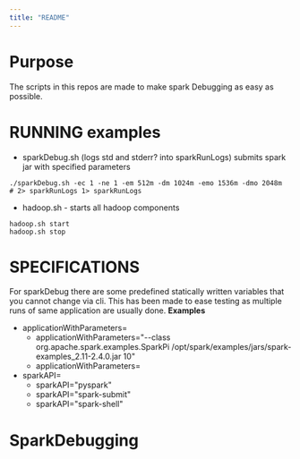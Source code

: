 ```yaml
---
title: "README"
---
```

# Purpose

The scripts in this repos are made to make spark Debugging as easy as possible.

# RUNNING examples

+ sparkDebug.sh (logs std and stderr? into sparkRunLogs) submits spark jar with specified parameters

~~~
./sparkDebug.sh -ec 1 -ne 1 -em 512m -dm 1024m -emo 1536m -dmo 2048m  # 2> sparkRunLogs 1> sparkRunLogs
~~~

+ hadoop.sh - starts all hadoop components
~~~
hadoop.sh start
hadoop.sh stop
~~~

# SPECIFICATIONS

For sparkDebug there are some predefined statically written variables that you cannot change via cli. This has been made to ease testing as multiple runs of same application are usually done.
**Examples**
+ applicationWithParameters=
    + applicationWithParameters="--class org.apache.spark.examples.SparkPi     /opt/spark/examples/jars/spark-examples_2.11-2.4.0.jar 10"
    + applicationWithParameters=
+ sparkAPI=
    + sparkAPI="pyspark"
    + sparkAPI="spark-submit"
    + sparkAPI="spark-shell"
# SparkDebugging
